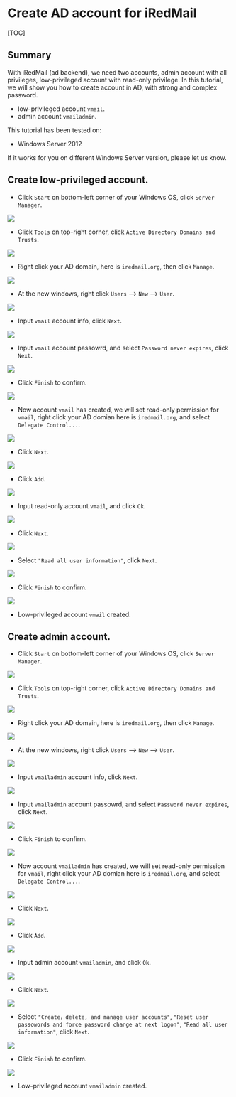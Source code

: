 # Create AD account for iRedMail
[TOC]

## Summary
With iRedMail (ad backend), we need two accounts, admin account with all privileges, low-privileged account with read-only privilege.
In this tutorial, we will show you how to create account in AD, with strong and complex password.

- low-privileged account `vmail`.
- admin account `vmailadmin`.

This tutorial has been tested on:

- Windows Server 2012

If it works for you on different Windows Server version, please let us know.

## Create low-privileged account.

- Click `Start` on bottom-left corner of your Windows OS, click `Server Manager`.

![](./images/ad/start-server-manager.png)

- Click `Tools` on top-right corner, click `Active Directory Domains and Trusts`.

![](./images/ad/create_ad_account_1.png)

-  Right click your AD domain, here is `iredmail.org`,  then click `Manage`.

![](./images/ad/create_ad_account_2.png)

-  At the new windows,  right click `Users` --> `New` --> `User`.

![](./images/ad/create_ad_account_3.png)

- Input `vmail` account info, click `Next`.

![](./images/ad/read_only_account_1.png)

- Input `vmail` account passowrd, and select `Password never expires`, click `Next`.

![](./images/ad/read_only_account_2.png)


- Click `Finish` to confirm.

![](./images/ad/read_only_account_3.png)


- Now account `vmail` has created, we will set read-only permission for `vmail`,  right click your AD domian here is `iredmail.org`, and select `Delegate Control...`.

![](./images/ad/create_ad_account_4.png)


- Click `Next`. 

![](./images/ad/create_ad_account_5.png)


- Click `Add`.

![](./images/ad/create_ad_account_6.png)


- Input read-only account `vmail`, and click `Ok`.

![](./images/ad/read_only_account_4.png)


- Click `Next`.

![](./images/ad/read_only_account_5.png)

- Select `"Read all user information"`, click `Next`.

![](./images/ad/read_only_account_6.png)


- Click `Finish` to confirm.

![](./images/ad/read_only_account_7.png)

- Low-privileged account `vmail` created.


## Create admin account.

- Click `Start` on bottom-left corner of your Windows OS, click `Server Manager`.

![](./images/ad/start-server-manager.png)

- Click `Tools` on top-right corner, click `Active Directory Domains and Trusts`.

![](./images/ad/create_ad_account_1.png)

-  Right click your AD domain, here is `iredmail.org`,  then click `Manage`.

![](./images/ad/create_ad_account_2.png)

-  At the new windows,  right click `Users` --> `New` --> `User`.

![](./images/ad/create_ad_account_3.png)

- Input `vmailadmin` account info, click `Next`.

![](./images/ad/admin_account_1.png)

- Input `vmailadmin` account passowrd, and select `Password never expires`, click `Next`.

![](./images/ad/admin_account_2.png)

- Click `Finish` to confirm.

![](./images/ad/admin_account_3.png)

- Now account `vmailadmin` has created, we will set read-only permission for `vmail`,  right click your AD domian here is `iredmail.org`, and select `Delegate Control...`.

![](./images/ad/create_ad_account_4.png)

- Click `Next`. 

![](./images/ad/create_ad_account_5.png)

- Click `Add`.

![](./images/ad/create_ad_account_6.png)

- Input admin account `vmailadmin`, and click `Ok`.

![](./images/ad/admin_account_4.png)

- Click `Next`.

![](./images/ad/admin_account_5.png)

- Select `"Create，delete, and manage user accounts"`, `"Reset user passowords and force password change at next logon"`, `"Read all user information"`, click `Next`.

![](./images/ad/admin_account_6.png)

- Click `Finish` to confirm.

![](./images/ad/admin_account_7.png)

- Low-privileged account `vmailadmin` created.
